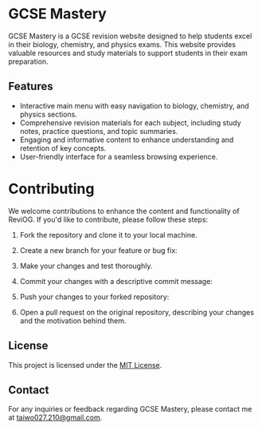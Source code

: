 # GCSE Mastery

GCSE Mastery is a GCSE revision website designed to help students excel in their biology, chemistry, and physics exams. This website provides valuable resources and study materials to support students in their exam preparation.

## Features

- Interactive main menu with easy navigation to biology, chemistry, and physics sections.
- Comprehensive revision materials for each subject, including study notes, practice questions, and topic summaries.
- Engaging and informative content to enhance understanding and retention of key concepts.
- User-friendly interface for a seamless browsing experience.

# Contributing

We welcome contributions to enhance the content and functionality of ReviOG. If you'd like to contribute, please follow these steps:

1. Fork the repository and clone it to your local machine.

2. Create a new branch for your feature or bug fix:

3. Make your changes and test thoroughly.

4. Commit your changes with a descriptive commit message:

5. Push your changes to your forked repository:

6. Open a pull request on the original repository, describing your changes and the motivation behind them.

## License

This project is licensed under the [MIT License](LICENSE).

## Contact

For any inquiries or feedback regarding GCSE Mastery, please contact me at [taiwo027.210@gmail.com](mailto:your-email@example.com).



